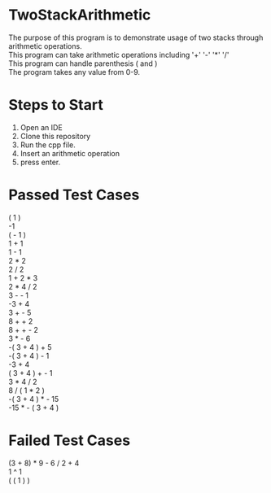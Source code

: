 # TwoStackArithmetic
The purpose of this program is to demonstrate usage of two stacks through arithmetic operations. 
<br/>
This program can take arithmetic operations including '+' '-' '*' '/'
<br/>
This program can handle parenthesis ( and )
<br/>
The program takes any value from 0-9.
<br/>

# Steps to Start 
1. Open an IDE 
2. Clone this repository
3. Run the cpp file. 
4. Insert an arithmetic operation
5. press enter. 


# Passed Test Cases 
( 1 )<br/> 
-1 <br/>
( - 1 )<br/>
1 + 1<br/>
1 - 1<br/>
2 * 2<br/>
2 / 2<br/>
1 + 2 * 3<br/>
2 * 4 / 2<br/>
3 - - 1 <br/>
-3 + 4<br/>
3 + - 5<br/>
8 + + 2 <br/>
8 + + - 2 <br/>
3 * - 6<br/>
-( 3 + 4 ) + 5<br/>
-( 3 + 4 ) - 1<br/>
-3 + 4<br/>
( 3 + 4 ) + - 1<br/>
3 * 4 / 2<br/>
8 / ( 1 * 2 )<br/>
-( 3 + 4 ) * - 15<br/>
-15 * - ( 3 + 4 ) <br/>            

# Failed Test Cases
(3 + 8) * 9 - 6 / 2 + 4 <br/>
1 ^ 1<br/>
( ( 1 ) )<br/>

